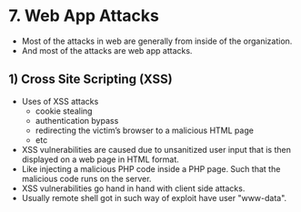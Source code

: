 # 7. Web App Attacks

* Most of the attacks in web are generally from inside of the organization.
* And most of the attacks are web app attacks.

## 1\) Cross Site Scripting \(XSS\) 

* Uses of XSS attacks
  * cookie stealing
  * authentication bypass
  * redirecting the victim’s browser to a malicious HTML page
  * etc
* XSS vulnerabilities are caused due to unsanitized user input that is then displayed on a web page in HTML format.
* Like injecting a malicious PHP code inside a PHP page. Such that the malicious code runs on the server.
* XSS vulnerabilities go hand in hand with client side attacks.
* Usually remote shell got in such way of exploit have user "www-data".



